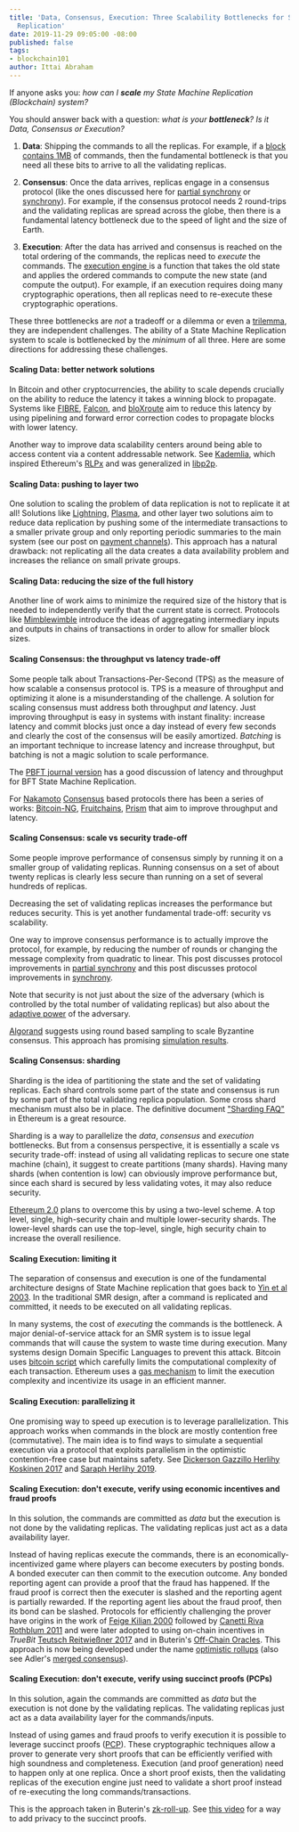 ```yaml
---
title: 'Data, Consensus, Execution: Three Scalability Bottlenecks for State Machine
  Replication'
date: 2019-11-29 09:05:00 -08:00
published: false
tags:
- blockchain101
author: Ittai Abraham
---
```


If anyone asks you: *how can I **scale**  my State Machine Replication (Blockchain) system?*

You should answer back with a question: *what is your  **bottleneck**? Is it Data, Consensus or Execution?*

1. **Data**: Shipping the commands to all the replicas. For example, if a [block contains 1MB](https://en.bitcoin.it/wiki/Block_size_limit_controversy) of commands, then the fundamental bottleneck is that you need all these bits to arrive to all the validating replicas.

2. **Consensus**: Once the data arrives, replicas engage in a consensus protocol (like the ones discussed here for [partial synchrony](https://decentralizedthoughts.github.io/2019-06-23-what-is-the-difference-between/) or [synchrony](https://decentralizedthoughts.github.io/2019-11-11-authenticated-synchronous-bft/)). For example, if the consensus protocol needs 2 round-trips and the validating replicas are spread across the globe, then there is a fundamental latency bottleneck due to the speed of light and the size of Earth.

3. **Execution**: After the data has arrived and consensus is reached on the total ordering of the commands, the replicas need to *execute* the commands. The [execution engine
](https://decentralizedthoughts.github.io/2019-10-15-consensus-for-state-machine-replication/) is a function that takes the old state and applies the ordered commands to compute the new state (and compute the output). For example, if an execution requires doing many cryptographic operations, then all replicas need to re-execute these cryptographic operations.



These three bottlenecks are *not* a tradeoff or a dilemma or even a [trilemma](https://en.wikipedia.org/wiki/Trilemma), they are independent challenges. The ability of a State Machine Replication system to scale is bottlenecked by the *minimum* of all three. Here are some directions for addressing these challenges.



#### Scaling Data: better network solutions
In Bitcoin and other cryptocurrencies, the ability to scale depends crucially on the ability to reduce the latency it takes a winning block to propagate. Systems like [FIBRE](https://bitcoinfibre.org/), [Falcon](https://www.falcon-net.org/), and [bloXroute](https://bloxroute.com/wp-content/uploads/2018/03/bloXroute-whitepaper.pdf) aim to reduce this latency by using pipelining and forward error correction codes to propagate blocks with lower latency.

Another  way to improve data scalability centers around being able to access content via a content addressable network. See [Kademlia](https://pdos.csail.mit.edu/~petar/papers/maymounkov-kademlia-lncs.pdf), which inspired Ethereum's [RLPx](https://github.com/ethereum/devp2p/blob/master/rlpx.md) and was generalized in [libp2p](https://libp2p.io/).

#### Scaling Data: pushing to layer two
One solution to scaling the problem of data replication is not to replicate it at all! Solutions like [Lightning](https://lightning.network/lightning-network-paper.pdf), [Plasma](https://www.plasma.io/plasma.pdf), and other layer two solutions aim to reduce data replication by pushing some of the intermediate transactions to a smaller private group and only reporting periodic summaries to the main system (see our post on [payment channels](https://decentralizedthoughts.github.io/2019-10-25-payment-channels-are-just-a-two-person-bfs-smr-systems/)). This approach has a natural drawback: not replicating all the data creates a data availability problem and increases the reliance on small private groups.

#### Scaling Data: reducing the size of the full history
Another line of work aims to minimize the required size of the history that is needed to independently verify that the current state is correct. Protocols like [Mimblewimble](https://scalingbitcoin.org/papers/mimblewimble.txt) introduce the ideas of aggregating intermediary inputs and outputs in chains of transactions in order to allow for smaller block sizes.


#### Scaling Consensus: the throughput vs latency trade-off
Some people talk about Transactions-Per-Second (TPS) as the measure of how scalable a consensus protocol is. TPS is a measure of throughput and optimizing it alone is a misunderstanding of the challenge. A solution for scaling consensus must address both throughput *and* latency. Just improving throughput is easy in systems with instant finality: increase latency and commit blocks just once a day instead of every few seconds and clearly the cost of the consensus will be easily amortized.  *Batching* is an important technique to increase latency and increase throughput, but batching is not a magic solution to scale performance.

The [PBFT journal version](http://www.pmg.csail.mit.edu/papers/bft-tocs.pdf) has a good discussion of latency and throughput for BFT State Machine Replication.

For [Nakamoto](https://bitcoin.org/bitcoin.pdf) [Consensus](https://eprint.iacr.org/2014/765.pdf) based protocols there has been a series of works: [Bitcoin-NG](https://www.usenix.org/system/files/conference/nsdi16/nsdi16-paper-eyal.pdfthat), [Fruitchains](https://eprint.iacr.org/2016/916.pdf),  [Prism](https://arxiv.org/pdf/1909.11261.pdf) that aim to improve throughput and latency.


#### Scaling Consensus: scale vs security trade-off
Some people improve performance of consensus simply by running it on a smaller  group of validating replicas. Running consensus on a set of about twenty replicas is clearly less secure than running on a set of several hundreds of replicas.

<!-- ALIN: This sentence is just a repetition of what's already been said above -->
Decreasing the set of validating replicas increases the performance but reduces security. This is yet another fundamental trade-off: security vs scalability.

One way to improve consensus performance is to actually improve the protocol, for example, by reducing the number of rounds or changing the message complexity from quadratic to linear. This post discusses protocol improvements  in [partial synchrony](https://decentralizedthoughts.github.io/2019-06-23-what-is-the-difference-between/) and this post discusses protocol improvements in [synchrony](https://decentralizedthoughts.github.io/2019-11-11-authenticated-synchronous-bft/).

Note that security is not just about the size of the adversary (which is controlled by the total number of validating replicas) but also about the [adaptive power](https://decentralizedthoughts.github.io/2019-06-07-modeling-the-adversary/) of the adversary.

[Algorand](https://arxiv.org/pdf/1607.01341.pdf) suggests using round based sampling to scale Byzantine consensus. This approach has  promising [simulation results](https://people.csail.mit.edu/nickolai/papers/gilad-algorand-eprint.pdf).



#### Scaling Consensus: sharding
Sharding is the idea of partitioning the state and the set of validating replicas. Each shard controls some part of the state and consensus is run by some part of the total validating replica population. Some cross shard mechanism must also be in place. The definitive document ["Sharding FAQ"](https://github.com/ethereum/wiki/wiki/Sharding-FAQ) in Ethereum is a great resource.

Sharding is a way to parallelize the *data*, *consensus* and *execution* bottlenecks. But from a consensus perspective, it is essentially a scale vs security trade-off: instead of using all validating replicas to secure one state machine (chain), it suggest to create partitions (many shards). Having many shards (when contention is low) can obviously improve performance but, since each shard is secured by less validating votes, it may also reduce security.

[Ethereum 2.0](https://medium.com/chainsafe-systems/ethereum-2-0-a-complete-guide-scaling-ethereum-part-two-sharding-902370ac3be) plans to overcome this by using a two-level scheme. A top level, single, high-security chain and multiple lower-security shards. The lower-level  shards can use the top-level, single, high security chain to increase the overall resilience.






#### Scaling Execution: limiting it
The separation of consensus and execution is one of the fundamental architecture designs of State Machine replication that goes back to [Yin et al 2003](https://www.cs.cornell.edu/lorenzo/papers/sosp03.pdf).
In the traditional SMR design, after a command is replicated and committed, it needs to be executed on all validating replicas.

In many systems, the cost of *executing* the commands is the bottleneck. A major denial-of-service attack for an SMR system is to issue legal commands that will cause the system to waste time during execution. Many systems design Domain Specific Languages to prevent this attack. Bitcoin uses [bitcoin script](https://en.bitcoin.it/wiki/Script)  which carefully limits the computational complexity of each transaction. Ethereum uses a [gas mechanism](https://www.ethos.io/what-is-ethereum-gas/) to limit the execution complexity and incentivize its usage in an efficient manner.

#### Scaling Execution: parallelizing it
One promising way to speed up execution is to leverage parallelization. This approach works when commands in the block are mostly contention free (commutative). The main idea is to find ways to simulate a sequential execution via a protocol that exploits parallelism in the optimistic contention-free case but maintains safety. See [Dickerson Gazzillo Herlihy Koskinen 2017](https://arxiv.org/abs/1702.04467)  and [Saraph Herlihy 2019](https://arxiv.org/abs/1901.01376).


#### Scaling Execution:  don't execute, verify using economic incentives and fraud proofs
In this solution, the commands are committed as *data* but the execution is not done by the validating replicas. The validating replicas just act as a data availability layer.


Instead of having replicas execute the commands, there is an economically-incentivized game where players can become executers by posting bonds. A bonded executer can then commit to the execution outcome. Any bonded reporting agent can provide a proof that the fraud has happened. If the fraud proof is correct then the executer is slashed and the reporting agent is partially rewarded. If the reporting agent lies about the fraud proof, then its bond can be slashed. Protocols for efficiently challenging the prover have origins in the work of [Feige Kilian 2000](https://courses.cs.washington.edu/courses/cse533/05au/feige-kilian-journal.pdf) followed by [Canetti Riva Rothblum 2011](https://www.cs.tau.ac.il/~canetti/CRR11.pdf) and were later adopted to using on-chain incentives in *TrueBit* [Teutsch Reitwießner 2017](https://people.cs.uchicago.edu/~teutsch/papers/truebit.pdf) and in Buterin's
[Off-Chain Oracles](https://blog.ethereum.org/2014/09/17/scalability-part-1-building-top/). This approach is now being developed under the name [optimistic rollups](https://thebitcoinpodcast.com/hashing-it-out-67/) (also see Adler's [merged consensus](https://ethresear.ch/t/minimal-viable-merged-consensus/5617)).


#### Scaling Execution:  don't execute, verify using succinct proofs (PCPs)
In this solution, again the commands are committed as *data* but the execution is not done by the validating replicas. The validating replicas just act as a data availability layer for the commands/inputs.

Instead of using games and fraud proofs to verify execution it is possible to leverage succinct proofs ([PCP](https://en.wikipedia.org/wiki/PCP_theorem)). These cryptographic techniques allow a prover to generate very short proofs that can be efficiently verified with high soundness and completeness. Execution (and proof generation) need to happen only at one replica. Once a short proof exists, then the validating replicas of the execution engine just need to validate a short proof instead of re-executing the long commands/transactions.


This is the approach taken in  Buterin's [zk-roll-up](https://ethresear.ch/t/on-chain-scaling-to-potentially-500-tx-sec-through-mass-tx-validation/3477). See [this video](https://www.youtube.com/watch?v=mOm47gBMfg8) for a way to add privacy to the succinct proofs.
